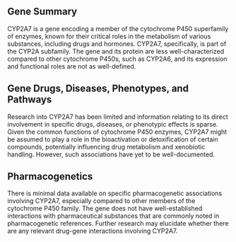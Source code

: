 ## Gene Summary
CYP2A7 is a gene encoding a member of the cytochrome P450 superfamily of enzymes, known for their critical roles in the metabolism of various substances, including drugs and hormones. CYP2A7, specifically, is part of the CYP2A subfamily. The gene and its protein are less well-characterized compared to other cytochrome P450s, such as CYP2A6, and its expression and functional roles are not as well-defined.

## Gene Drugs, Diseases, Phenotypes, and Pathways
Research into CYP2A7 has been limited and information relating to its direct involvement in specific drugs, diseases, or phenotypic effects is sparse. Given the common functions of cytochrome P450 enzymes, CYP2A7 might be assumed to play a role in the bioactivation or detoxification of certain compounds, potentially influencing drug metabolism and xenobiotic handling. However, such associations have yet to be well-documented.

## Pharmacogenetics
There is minimal data available on specific pharmacogenetic associations involving CYP2A7, especially compared to other members of the cytochrome P450 family. The gene does not have well-established interactions with pharmaceutical substances that are commonly noted in pharmacogenetic references. Further research may elucidate whether there are any relevant drug-gene interactions involving CYP2A7.